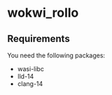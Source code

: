# wokwi_rollo

Requirements
------------

You need the following packages:

- wasi-libc
- lld-14
- clang-14

